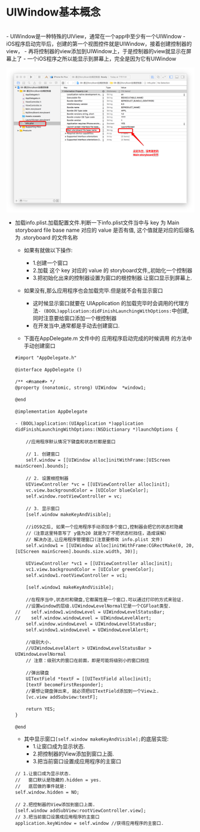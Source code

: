 # UIWindow基本概念
<br/>
- UIWindow是一种特殊的UIView，通常在一个app中至少有一个UIWindow
- iOS程序启动完毕后，创建的第一个视图控件就是UIWindow，接着创建控制器的view，
- 再将控制器的view添加到UIWindow上，于是控制器的view就显示在屏幕上了
- 一个iOS程序之所以能显示到屏幕上，完全是因为它有UIWindow

  ![](../images/01Multi-controller/修改info_plist文件中主动加载StoryBoard文件名称.png)
  
- 加载info.plist.加载配置文件.判断一下info.plist文件当中与 key 为 Main storyboard file base name 对应的 value 是否有值, 这个值就是对应的后缀名为 .storyboard 的文件名称
    - 如果有就做以下操作: 
        - 1.创建一个窗口
        - 2.加载 这个 key 对应的 value 的 storyboard文件,,初始化一个控制器
        - 3.把初始化出来的控制器设置为窗口的根控制器.让窗口显示到屏幕上.
    - 如果没有,那么应用程序也会加载完毕.但是就不会有显示窗口
        - 这时候显示窗口就要在 UIApplication 的加载完毕时会调用的代理方法`- (BOOL)application:didFinishLaunchingWithOptions:`中创建, 同时注意要给窗口添加一个根控制器
        - 在开发当中,通常都是手动去创建窗口.

    - 下面在AppDelegate.m 文件中的 应用程序启动完成的时候调用 的方法中手动创建窗口

  ```objc
  #import "AppDelegate.h"

  @interface AppDelegate ()

  /** <#name#> */
  @property (nonatomic, strong) UIWindow  *window1;

  @end

  @implementation AppDelegate

  - (BOOL)application:(UIApplication *)application didFinishLaunchingWithOptions:(NSDictionary *)launchOptions {

      //应用程序默认情况下键盘和状态栏都是窗口

      // 1. 创建窗口
      self.window = [[UIWindow alloc]initWithFrame:[UIScreen mainScreen].bounds];

      // 2. 设置根控制器
      UIViewController *vc = [[UIViewController alloc]init];
      vc.view.backgroundColor = [UIColor blueColor];
      self.window.rootViewController = vc;

      // 3. 显示窗口
      [self.window makeKeyAndVisible];

      //iOS9之后, 如果一个应用程序手动添加多个窗口,控制器会把它的状态栏隐藏
      //（注意这里特意写了 y值为20 就是为了不把状态栏挡住，造成误解）
      // 解决办法,让应用程序管理窗口(注意要修改 info.plist 文件)
      self.window1 = [[UIWindow alloc]initWithFrame:CGRectMake(0, 20, [UIScreen mainScreen].bounds.size.width, 30)];

      UIViewController *vc1 = [[UIViewController alloc]init];
      vc1.view.backgroundColor = [UIColor greenColor];
      self.window1.rootViewController = vc1;

      [self.window1 makeKeyAndVisible];

      //在程序当中,状态栏和键盘,它都属性是一个窗口.可以通过打印的方式来验证.
      //设置window的层级.UIWindowLevelNormal它是一个CGFloat类型.
  //    self.window1.windowLevel = UIWindowLevelStatusBar;
  //    self.window.windowLevel = UIWindowLevelAlert;
      self.window.windowLevel = UIWindowLevelStatusBar;
      self.window1.windowLevel = UIWindowLevelAlert;

      //级别大小.
      //UIWindowLevelAlert > UIWindowLevelStatusBar > UIWindowLevelNormal
      // 注意：级别大的窗口在前面，即是可能将级别小的窗口挡住

      //弹出键盘
      UITextField *textF = [[UITextField alloc]init];
      [textF becomeFirstResponder];
      //要想让键盘弹出来, 就必须把UITextField添加到一个View上.
      [vc.view addSubview:textF];

      return YES;
  }

  @end
  ```

    - 其中显示窗口`[self.window makeKeyAndVisible];`的底层实现:
        - 1.让窗口成为显示状态.
        - 2.把控制器的View添加到窗口上面.
        - 3.把当前窗口设置成应用程序的主窗口

  ```objc
  // 1.让窗口成为显示状态.
  //   窗口默认是隐藏的.hidden = yes.
  //   底层做的事件就是:
  self.window.hidden = NO;

  // 2.把控制器的View添加到窗口上面.
  [self.window addSubView:rootViewController.view];
  // 3.把当前窗口设置成应用程序的主窗口
  application.keyWindow = self.window //获得应用程序的主窗口.
  ```